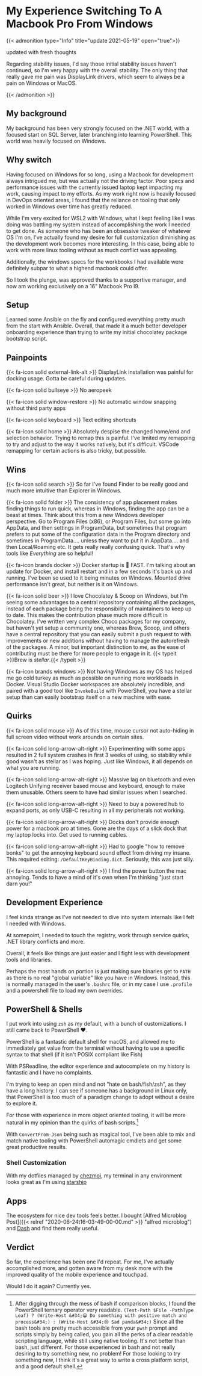 # My Experience Switching To A Macbook Pro From Windows


{{&lt; admonition type=&#34;Info&#34; title=&#34;update 2021-05-19&#34; open=&#34;true&#34;&gt;}}

updated with fresh thoughts

Regarding stability issues, I&#39;d say those initial stability issues haven&#39;t continued, so I&#39;m very happy with the overall stability.
The only thing that really gave me pain was DisplayLink drivers, which seem to always be a pain on Windows or MacOS.

{{&lt; /admonition &gt;}}

## My background

My background has been very strongly focused on the .NET world, with a focused start on SQL Server, later branching into learning PowerShell.
This world was heavily focused on Windows.

## Why switch

Having focused on Windows for so long, using a Macbook for development always intrigued me, but was actually not the driving factor.
Poor specs and performance issues with the currently issued laptop kept impacting my work, causing impact to my efforts. As my work right now is heavily focused in DevOps oriented areas, I found that the reliance on tooling that only worked in Windows over time has greatly reduced.

While I&#39;m very excited for WSL2 with Windows, what I kept feeling like I was doing was battling my system instead of accomplishing the work I needed to get done.
As someone who has been an obsessive tweaker of whatever OS I&#39;m on, I&#39;ve actually found my desire for full customization diminishing as the development work becomes more interesting.
In this case, being able to work with more linux tooling without as much conflict was appealing.

Additionally, the windows specs for the workbooks I had available were definitely subpar to what a highend macbook could offer.

So I took the plunge, was approved thanks to a supportive manager, and now am working exclusively on a 16&#34; Macbook Pro I9.

## Setup

Learned some Ansible on the fly and configured everything pretty much from the start with Ansible.
Overall, that made it a much better developer onboarding experience than trying to write my initial chocolatey package bootstrap script.

## Painpoints

{{&lt; fa-icon solid  external-link-alt &gt;}} DisplayLink installation was painful for docking usage.
Gotta be careful during updates.

{{&lt; fa-icon solid  bullseye &gt;}} No aeropeek

{{&lt; fa-icon solid  window-restore &gt;}} No automatic window snapping without third party apps

{{&lt; fa-icon solid  keyboard &gt;}} Text editing shortcuts

{{&lt; fa-icon solid  home &gt;}} Absolutely despise the changed home/end and selection behavior.
Trying to remap this is painful.
I&#39;ve limited my remapping to try and adjust to the way it works natively, but it&#39;s difficult.
VSCode remapping for certain actions is also tricky, but possible.

## Wins

{{&lt; fa-icon solid  search &gt;}} So far I&#39;ve found Finder to be really good and much more intuitive than Explorer in Windows.

{{&lt; fa-icon solid  folder &gt;}} The consistency of app placement makes finding things to run quick, whereas in Windows, finding the app can be a beast at times.
Think about this from a new Windows developer perspective. Go to Program Files (x86), or Program Files, but some go into AppData, and then settings in ProgramData, but sometimes that program prefers to put some of the configuration data in the Program directory and sometimes in ProgramData.... unless they want to put it in AppData.... and then Local/Roaming etc. It gets really really confusing quick.
That&#39;s why tools like _Everything_ are so helpful!

{{&lt; fa-icon brands  docker &gt;}} Docker startup is 🚀 FAST. I&#39;m talking about an update for Docker, and install restart and in a few seconds it&#39;s back up and running.
I&#39;ve been so used to it being minutes on Windows.
Mounted drive performance isn&#39;t great, but neither is it on Windows.

{{&lt; fa-icon solid  beer &gt;}} I love Chocolatey &amp; Scoop on Windows, but I&#39;m seeing some advantages to a central repository containing all the packages, instead of each package being the responsibility of maintainers to keep up to date.
This makes the contribution phase much more difficult in Chocolatey. I&#39;ve written very complex Choco packages for my company, but haven&#39;t yet setup a community one, whereas Brew, Scoop, and others have a central repository that you can easily submit a push request to with improvements or new additions without having to manage the autorefresh of the packages.
A minor, but important distinction to me, as the ease of contributing must be there for more people to engage in it.
{{&lt; typeit  &gt;}}Brew is _stellar_.{{&lt; /typeit &gt;}}

{{&lt; fa-icon brands  windows &gt;}} Not having Windows as my OS has helped me go cold turkey as much as possible on running more workloads in Docker.
Visual Studio Docker workspaces are absolutely incredible, and paired with a good tool like `InvokeBuild` with PowerShell, you have a stellar setup than can easily bootstrap itself on a new machine with ease.

## Quirks

{{&lt; fa-icon solid  mouse &gt;}} As of this time, mouse cursor not auto-hiding in full screen video without work arounds on certain sites.

{{&lt; fa-icon solid  long-arrow-alt-right &gt;}} Experimenting with some apps resulted in 2 full system crashes in first 3 weeks of using, so stability while good wasn&#39;t as stellar as I was hoping. Just like Windows, it all depends on what you are running.

{{&lt; fa-icon solid  long-arrow-alt-right &gt;}} Massive lag on bluetooth and even Logitech Unifying receiver based mouse and keyboard, enough to make them unusable.
Others seem to have had similar issues when I searched.

{{&lt; fa-icon solid  long-arrow-alt-right &gt;}} Need to buy a powered hub to expand ports, as only USB-C resulting in all my peripherals not working.

{{&lt; fa-icon solid  long-arrow-alt-right &gt;}} Docks don&#39;t provide enough power for a macbook pro at times.
Gone are the days of a slick dock that my laptop locks into.
Get used to running cables.

{{&lt; fa-icon solid  long-arrow-alt-right &gt;}} Had to google &#34;how to remove bonks&#34; to get the annoying keyboard sound effect from driving my insane. This required editing: `/DefaultKeyBinding.dict`. Seriously, this was just silly.

{{&lt; fa-icon solid  long-arrow-alt-right &gt;}} I find the power button the mac annoying.
Tends to have a mind of it&#39;s own when I&#39;m thinking &#34;just start darn you!&#34;

## Development Experience

I feel kinda strange as I&#39;ve not needed to dive into system internals like I felt I needed with Windows.

At somepoint, I needed to touch the registry, work through service quirks, .NET library conflicts and more.

Overall, it feels like things are just easier and I fight less with development tools and libraries.

Perhaps the most hands on portion is just making sure binaries get to `PATH` as there is no real &#34;global variable&#34; like you have in Windows.
Instead, this is normally managed in the user&#39;s `.bashrc` file, or in my case I use `.profile` and a powershell file to load my own overrides.

## PowerShell &amp; Shells

I put work into using `zsh` as my default, with a bunch of customizations.
I still came back to PowerShell ❤️.

PowerShell is a fantastic default shell for macOS, and allowed me to immediately get value from the terminal without having to use a specific syntax to that shell (if it isn&#39;t POSIX compliant like Fish)

With PSReadline, the editor experience and autocomplete on my history is fantastic and I have no complaints.

I&#39;m trying to keep an open mind and not &#34;hate on bash/fish/zsh&#34;, as they have a long history.
I can see if someone has a background in Linux only, that PowerShell is too much of a paradigm change to adopt without a desire to explore it.

For those with experience in more object oriented tooling, it will be more natural in my opinion than the quirks of bash scripts.[^bash-quirks]

With `ConvertFrom-Json` being such as magical tool, I&#39;ve been able to mix and match native tooling with PowerShell automagic cmdlets and get some great productive results.

### Shell Customization

With my dotfiles managed by [chezmoi](https://www.chezmoi.io/), my terminal in any environment looks great as I&#39;m using [starship](https://starship.rs/)

## Apps

The ecosystem for nice dev tools feels better.
I bought [Alfred Microblog Post]({{&lt; relref &#34;2020-06-24t16-03-49-00-00.md&#34; &gt;}} &#34;alfred microblog&#34;) and [Dash](https://kapeli.com/dash) and find them really useful.

## Verdict

So far, the experience has been one I&#39;d repeat.
For me, I&#39;ve actually accomplished more, and gotten aware from my desk more with the improved quality of the mobile experience and touchpad.

Would I do it again?
Currently yes.

[^bash-quirks]: After digging through the mess of bash if comparison blocks, I found the PowerShell ternary operator very readable.
`(Test-Path $File -PathType Leaf) ? (Write-Host &#34;😀 Do something with positive match and process&#34;) : (Write-Host &#34;😢 Sad panda&#34;)`
Since all the bash tools are pretty much accessible from your `pwsh` prompt and scripts simply by being called, you gain all the perks of a clear readable scripting language, while still using native tooling.
It&#39;s not better than bash, just different.
For those experienced in bash and not really desiring to try something new, no problem!
For those looking to try something new, I think it&#39;s a great way to write a cross platform script, and a good default shell.

